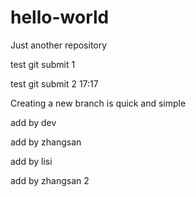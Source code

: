 # hello-world
Just another repository

test git submit 1

test git submit 2 17:17

Creating a new branch is quick and simple

add by dev

add by zhangsan

add by lisi

add by zhangsan 2
